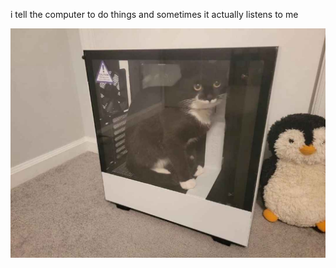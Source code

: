 i tell the computer to do things and sometimes it actually listens to me
<!--START_SECTION:update_image-->
<img src=https://raw.githubusercontent.com/sneakykestrel/sneakykestrel/main/.github/images/the-pc.jpg height="" width="" align=left alt=kitty />
<!--END_SECTION:update_image-->

